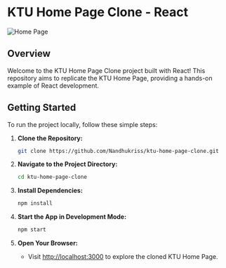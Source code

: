 # KTU Home Page Clone - React

![Home Page](https://github.com/Nandhukriss/ktu-home-page-clone/assets/103727372/129aad67-b17d-43c7-85d6-d6a2a947a9a3)

## Overview

Welcome to the KTU Home Page Clone project built with React! This repository aims to replicate the KTU Home Page, providing a hands-on example of React development.

## Getting Started

To run the project locally, follow these simple steps:

1. **Clone the Repository:**
    ```bash
    git clone https://github.com/Nandhukriss/ktu-home-page-clone.git
    ```

2. **Navigate to the Project Directory:**
    ```bash
    cd ktu-home-page-clone
    ```

3. **Install Dependencies:**
    ```bash
    npm install
    ```

4. **Start the App in Development Mode:**
    ```bash
    npm start
    ```

5. **Open Your Browser:**
   - Visit [http://localhost:3000](http://localhost:3000) to explore the cloned KTU Home Page.


